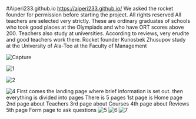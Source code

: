 #Aiperi233.github.io
https://aiperi233.github.io/
We asked the rocket founder for permission before starting the project. All rights reserved
All teachers are selected very strictly. These are ordinary graduates of schools who took good places at the Olympiads and who have ORT scores above 200.
Teachers also study at universities. According to reviews, very erudite and good teachers work there.
Rocket founder Kunosbek Zhusupov study at the University of Ala-Too at the Faculty of Management

![Capture](https://user-images.githubusercontent.com/55020218/70792564-b3c3c000-1dc3-11ea-9e17-f2f6da677e11.PNG)
 
 ![1](https://user-images.githubusercontent.com/55020218/70793280-26816b00-1dc5-11ea-900d-765b4bebcaff.PNG)
 
 ![2](https://user-images.githubusercontent.com/55020218/70793308-3305c380-1dc5-11ea-816a-b8138c86cae1.PNG)
 
![4](https://user-images.githubusercontent.com/55020218/70793364-57fa3680-1dc5-11ea-96ff-81a55a2eb753.PNG)
First comes the landing page where brief information is set out. then everything is divided into pages
There is 5 pages 
1st page is Home page
2nd page about Teachers
3rd page about Courses
4th page about Reviews
5th page Form page to ask questions 
![5](https://user-images.githubusercontent.com/55020218/70793358-53358280-1dc5-11ea-95f7-61b8088b59d0.PNG)
![6](https://user-images.githubusercontent.com/55020218/70793645-000fff80-1dc6-11ea-99af-4086ce157498.PNG)
![7](https://user-images.githubusercontent.com/55020218/70793678-128a3900-1dc6-11ea-8308-17fe520f90c7.PNG)
